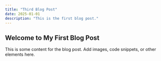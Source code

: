 ```yaml
---
title: "Third Blog Post"
date: 2025-01-01
description: "This is the first blog post."
---
```

## Welcome to My First Blog Post

This is some content for the blog post. Add images, code snippets, or other elements here.
